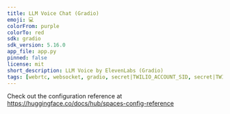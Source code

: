 ```yaml
---
title: LLM Voice Chat (Gradio)
emoji: 💻
colorFrom: purple
colorTo: red
sdk: gradio
sdk_version: 5.16.0
app_file: app.py
pinned: false
license: mit
short_description: LLM Voice by ElevenLabs (Gradio)
tags: [webrtc, websocket, gradio, secret|TWILIO_ACCOUNT_SID, secret|TWILIO_AUTH_TOKEN, secret|GROQ_API_KEY, secret|ELEVENLABS_API_KEY]
---
```


Check out the configuration reference at https://huggingface.co/docs/hub/spaces-config-reference